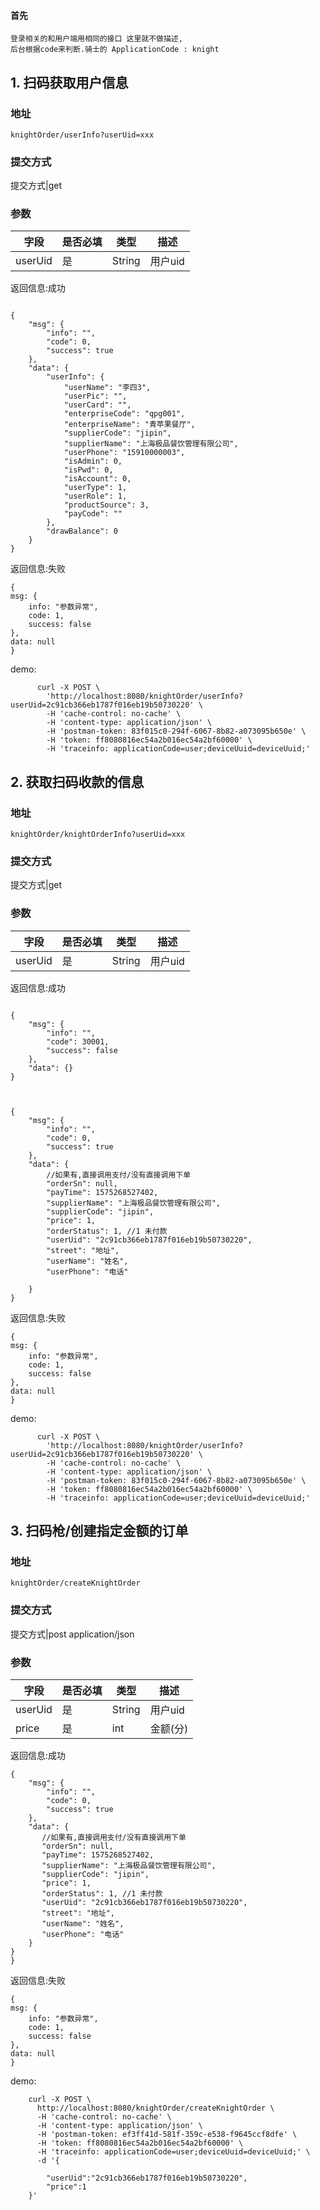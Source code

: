 
#### 首先
    
    登录相关的和用户端用相同的接口 这里就不做描述,
    后台根据code来判断.骑士的 ApplicationCode : knight




## 1. 扫码获取用户信息


###  地址

    knightOrder/userInfo?userUid=xxx


###  提交方式
提交方式|get


### 参数

字段|是否必填|类型|描述
---|---|---|---
userUid|是|String|用户uid

返回信息:成功

```

{
    "msg": {
        "info": "",
        "code": 0,
        "success": true
    },
    "data": {
        "userInfo": {
            "userName": "李四3",
            "userPic": "",
            "userCard": "",
            "enterpriseCode": "qpg001",
            "enterpriseName": "青苹果餐厅",
            "supplierCode": "jipin",
            "supplierName": "上海极品餐饮管理有限公司",
            "userPhone": "15910000003",
            "isAdmin": 0,
            "isPwd": 0,
            "isAccount": 0,
            "userType": 1,
            "userRole": 1,
            "productSource": 3,
            "payCode": ""
        },
        "drawBalance": 0
    }
}
```

返回信息:失败

    {
    msg: {
        info: "参数异常",
        code: 1,
        success: false
    },
    data: null
    }


demo:


````
      curl -X POST \
        'http://localhost:8080/knightOrder/userInfo?userUid=2c91cb366eb1787f016eb19b50730220' \
        -H 'cache-control: no-cache' \
        -H 'content-type: application/json' \
        -H 'postman-token: 83f015c0-294f-6067-8b82-a073095b650e' \
        -H 'token: ff8080816ec54a2b016ec54a2bf60000' \
        -H 'traceinfo: applicationCode=user;deviceUuid=deviceUuid;'

````





## 2. 获取扫码收款的信息


###  地址

    knightOrder/knightOrderInfo?userUid=xxx


###  提交方式
提交方式|get


### 参数

字段|是否必填|类型|描述
---|---|---|---
userUid|是|String|用户uid

返回信息:成功

```

{
    "msg": {
        "info": "",
        "code": 30001,
        "success": false
    },
    "data": {}
}



{
    "msg": {
        "info": "",
        "code": 0,
        "success": true
    },
    "data": {
        //如果有,直接调用支付/没有直接调用下单
        "orderSn": null,
        "payTime": 1575268527402,
        "supplierName": "上海极品餐饮管理有限公司",
        "supplierCode": "jipin",
        "price": 1,
        "orderStatus": 1, //1 未付款 
        "userUid": "2c91cb366eb1787f016eb19b50730220",
        "street": "地址",
        "userName": "姓名",
        "userPhone": "电话"

    }
}

```

返回信息:失败

    {
    msg: {
        info: "参数异常",
        code: 1,
        success: false
    },
    data: null
    }


demo:


````
      curl -X POST \
        'http://localhost:8080/knightOrder/userInfo?userUid=2c91cb366eb1787f016eb19b50730220' \
        -H 'cache-control: no-cache' \
        -H 'content-type: application/json' \
        -H 'postman-token: 83f015c0-294f-6067-8b82-a073095b650e' \
        -H 'token: ff8080816ec54a2b016ec54a2bf60000' \
        -H 'traceinfo: applicationCode=user;deviceUuid=deviceUuid;'

````




## 3. 扫码枪/创建指定金额的订单


###  地址

    knightOrder/createKnightOrder


###  提交方式
提交方式|post
application/json


### 参数

字段|是否必填|类型|描述
---|---|---|---
userUid|是|String|用户uid
price|是|int|金额(分)

返回信息:成功

```
{
    "msg": {
        "info": "",
        "code": 0,
        "success": true
    },
    "data": {
       //如果有,直接调用支付/没有直接调用下单
       "orderSn": null,
       "payTime": 1575268527402,
       "supplierName": "上海极品餐饮管理有限公司",
       "supplierCode": "jipin",
       "price": 1,
       "orderStatus": 1, //1 未付款 
       "userUid": "2c91cb366eb1787f016eb19b50730220",
       "street": "地址",
       "userName": "姓名",
       "userPhone": "电话"
    }
}
}

```

返回信息:失败

    {
    msg: {
        info: "参数异常",
        code: 1,
        success: false
    },
    data: null
    }


demo:


````
    curl -X POST \
      http://localhost:8080/knightOrder/createKnightOrder \
      -H 'cache-control: no-cache' \
      -H 'content-type: application/json' \
      -H 'postman-token: ef3ff41d-581f-359c-e538-f9645ccf8dfe' \
      -H 'token: ff8080816ec54a2b016ec54a2bf60000' \
      -H 'traceinfo: applicationCode=user;deviceUuid=deviceUuid;' \
      -d '{
    	
    	"userUid":"2c91cb366eb1787f016eb19b50730220",
    	"price":1
    }'
````



